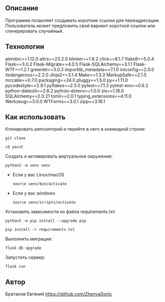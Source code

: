 ## Описание
Программа позволяет создавать короткие ссылки для переадресации. Пользователь может предложить свой вариант короткой ссылки или сгенерировать случайный.

## Технологии
alembic==1.12.0
attrs==23.2.0
blinker==1.8.2
click==8.1.7
flake8==5.0.4
Flask==3.0.2
Flask-Migrate==4.0.5
Flask-SQLAlchemy==3.1.1
Flask-WTF==1.2.1
greenlet==3.0.3
importlib_metadata==7.1.0
iniconfig==2.0.0
itsdangerous==2.2.0
Jinja2==3.1.4
Mako==1.3.3
MarkupSafe==2.1.5
mccabe==0.7.0
packaging==24.0
pluggy==1.5.0
py==1.11.0
pycodestyle==2.9.1
pyflakes==2.5.0
pytest==7.1.3
pytest-env==0.6.2
python-dateutil==2.8.2
python-dotenv==1.0.0
six==1.16.0
SQLAlchemy==2.0.21
tomli==2.0.1
typing_extensions==4.11.0
Werkzeug==3.0.0
WTForms==3.0.1
zipp==3.18.1

## Как использовать

Клонировать репозиторий и перейти в него в командной строке:

```
git clone 
```

```
cd yacut
```

Cоздать и активировать виртуальное окружение:

```
python3 -m venv venv
```

* Если у вас Linux/macOS

    ```
    source venv/bin/activate
    ```

* Если у вас windows

    ```
    source venv/scripts/activate
    ```

Установить зависимости из файла requirements.txt:

```
python3 -m pip install --upgrade pip
```

```
pip install -r requirements.txt
```

Выполнить миграции:
```
flask db upgrade
```

Запустить сервер:
```
flask run
```

## Автор

Братанов Евгений https://github.com/ZhenyaSonic